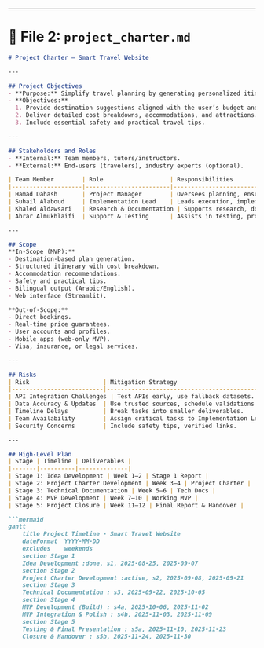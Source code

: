 
---

# 📂 File 2: `project_charter.md`

```markdown
# Project Charter – Smart Travel Website  

---

## Project Objectives
- **Purpose:** Simplify travel planning by generating personalized itineraries based on user preferences, budget, and travel styles.  
- **Objectives:**  
  1. Provide destination suggestions aligned with the user’s budget and travel duration.  
  2. Deliver detailed cost breakdowns, accommodations, and attractions.  
  3. Include essential safety and practical travel tips.  

---

## Stakeholders and Roles
- **Internal:** Team members, tutors/instructors.  
- **External:** End-users (travelers), industry experts (optional).  

| Team Member        | Role                   | Responsibilities                                                |
|--------------------|------------------------|----------------------------------------------------------------|
| Hamad Dahash       | Project Manager        | Oversees planning, ensures deadlines, manages communication.   |
| Suhail Alaboud     | Implementation Lead    | Leads execution, implements core features, ensures technical quality. |
| Khaled Aldawsari   | Research & Documentation | Supports research, documents progress, assists with design.    |
| Abrar Almukhlaifi  | Support & Testing      | Assists in testing, provides feedback, supports non-technical tasks. |

---

## Scope
**In-Scope (MVP):**  
- Destination-based plan generation.  
- Structured itinerary with cost breakdown.  
- Accommodation recommendations.  
- Safety and practical tips.  
- Bilingual output (Arabic/English).  
- Web interface (Streamlit).  

**Out-of-Scope:**  
- Direct bookings.  
- Real-time price guarantees.  
- User accounts and profiles.  
- Mobile apps (web-only MVP).  
- Visa, insurance, or legal services.  

---

## Risks
| Risk                     | Mitigation Strategy                                    |
|--------------------------|--------------------------------------------------------|
| API Integration Challenges | Test APIs early, use fallback datasets.              |
| Data Accuracy & Updates  | Use trusted sources, schedule validations.             |
| Timeline Delays          | Break tasks into smaller deliverables.                 |
| Team Availability        | Assign critical tasks to Implementation Lead.          |
| Security Concerns        | Include safety tips, verified links.                   |

---

## High-Level Plan
| Stage | Timeline | Deliverables |
|-------|----------|--------------|
| Stage 1: Idea Development | Week 1–2 | Stage 1 Report |
| Stage 2: Project Charter Development | Week 3–4 | Project Charter |
| Stage 3: Technical Documentation | Week 5–6 | Tech Docs |
| Stage 4: MVP Development | Week 7–10 | Working MVP |
| Stage 5: Project Closure | Week 11–12 | Final Report & Handover |

```mermaid
gantt
    title Project Timeline - Smart Travel Website
    dateFormat  YYYY-MM-DD
    excludes    weekends
    section Stage 1
    Idea Development :done, s1, 2025-08-25, 2025-09-07
    section Stage 2
    Project Charter Development :active, s2, 2025-09-08, 2025-09-21
    section Stage 3
    Technical Documentation : s3, 2025-09-22, 2025-10-05
    section Stage 4
    MVP Development (Build) : s4a, 2025-10-06, 2025-11-02
    MVP Integration & Polish : s4b, 2025-11-03, 2025-11-09
    section Stage 5
    Testing & Final Presentation : s5a, 2025-11-10, 2025-11-23
    Closure & Handover : s5b, 2025-11-24, 2025-11-30
